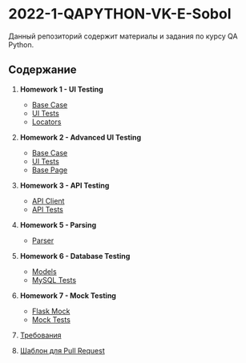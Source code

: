 # 2022-1-QAPYTHON-VK-E-Sobol

Данный репозиторий содержит материалы и задания по курсу QA Python.

## Содержание

1. **Homework 1 - UI Testing**
   - [Base Case](https://github.com/Sobol-EV/2022-1-QAPYTHON-VK-E-Sobol/blob/main/homework1/base.py)
   - [UI Tests](https://github.com/Sobol-EV/2022-1-QAPYTHON-VK-E-Sobol/blob/main/homework1/test_ui.py)
   - [Locators](https://github.com/Sobol-EV/2022-1-QAPYTHON-VK-E-Sobol/blob/main/homework1/ui/locators/basic_locators.py)

2. **Homework 2 - Advanced UI Testing**
   - [Base Case](https://github.com/Sobol-EV/2022-1-QAPYTHON-VK-E-Sobol/blob/main/homework2/base.py)
   - [UI Tests](https://github.com/Sobol-EV/2022-1-QAPYTHON-VK-E-Sobol/blob/main/homework2/test.py)
   - [Base Page](https://github.com/Sobol-EV/2022-1-QAPYTHON-VK-E-Sobol/blob/main/homework2/ui/pages/base_page.py)

3. **Homework 3 - API Testing**
   - [API Client](https://github.com/Sobol-EV/2022-1-QAPYTHON-VK-E-Sobol/blob/main/homework3/api/client.py)
   - [API Tests](https://github.com/Sobol-EV/2022-1-QAPYTHON-VK-E-Sobol/blob/main/homework3/test_api.py)

4. **Homework 5 - Parsing**
   - [Parser](https://github.com/Sobol-EV/2022-1-QAPYTHON-VK-E-Sobol/blob/main/homework5/parse.py)

5. **Homework 6 - Database Testing**
   - [Models](https://github.com/Sobol-EV/2022-1-QAPYTHON-VK-E-Sobol/blob/main/homework6/models/models.py)
   - [MySQL Tests](https://github.com/Sobol-EV/2022-1-QAPYTHON-VK-E-Sobol/blob/main/homework6/tests/test_mysql.py)

6. **Homework 7 - Mock Testing**
   - [Flask Mock](https://github.com/Sobol-EV/2022-1-QAPYTHON-VK-E-Sobol/blob/main/homework7/mock/flask_mock.py)
   - [Mock Tests](https://github.com/Sobol-EV/2022-1-QAPYTHON-VK-E-Sobol/blob/main/homework7/tests/test_mock.py)

7. [Требования](https://github.com/Sobol-EV/2022-1-QAPYTHON-VK-E-Sobol/blob/main/requirements.txt)
8. [Шаблон для Pull Request](https://github.com/Sobol-EV/2022-1-QAPYTHON-VK-E-Sobol/blob/main/pull_request_template.md)
